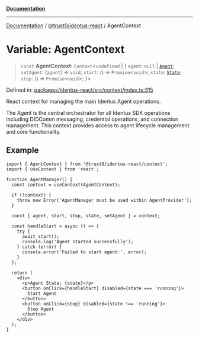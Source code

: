 [**Documentation**](../../../README.md)

***

[Documentation](../../../README.md) / [@trust0/identus-react](../README.md) / AgentContext

# Variable: AgentContext

> `const` **AgentContext**: `Context`\<`undefined` \| \{ `agent`: `null` \| [`Agent`](https://github.com/hyperledger-identus/sdk-ts/blob/main/docs/sdk/modules.md); `setAgent`: (`agent`) => `void`; `start`: () => `Promise`\<`void`\>; `state`: [`State`](https://github.com/hyperledger-identus/sdk-ts/blob/main/docs/sdk/modules.md); `stop`: () => `Promise`\<`void`\>; \}\>

Defined in: [packages/identus-react/src/context/index.ts:315](https://github.com/trust0-project/identus/blob/38318ef7806082e9a852c093d5f35576976f67a2/packages/identus-react/src/context/index.ts#L315)

React context for managing the main Identus Agent operations.

The Agent is the central orchestrator for all Identus SDK operations including
DIDComm messaging, credential operations, and connection management. This context
provides access to agent lifecycle management and core functionality.

## Example

```tsx
import { AgentContext } from '@trust0/identus-react/context';
import { useContext } from 'react';

function AgentManager() {
  const context = useContext(AgentContext);
  
  if (!context) {
    throw new Error('AgentManager must be used within AgentProvider');
  }
  
  const { agent, start, stop, state, setAgent } = context;
  
  const handleStart = async () => {
    try {
      await start();
      console.log('Agent started successfully');
    } catch (error) {
      console.error('Failed to start agent:', error);
    }
  };
  
  return (
    <div>
      <p>Agent State: {state}</p>
      <button onClick={handleStart} disabled={state === 'running'}>
        Start Agent
      </button>
      <button onClick={stop} disabled={state !== 'running'}>
        Stop Agent
      </button>
    </div>
  );
}
```
